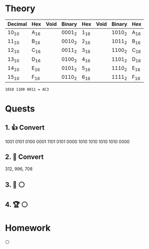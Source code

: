 # Theory

| Decimal         | Hex            | Void | Binary           | Hex            | Void | Binary           | Hex            |
| --------------- | -------------- | ---- | ---------------- | -------------- | ---- | ---------------- | -------------- |
| 10<sub>10</sub> | A<sub>16</sub> |      | 0001<sub>2</sub> | 1<sub>16</sub> |      | 1010<sub>2</sub> | A<sub>16</sub> |
| 11<sub>10</sub> | B<sub>16</sub> |      | 0010<sub>2</sub> | 2<sub>16</sub> |      | 1011<sub>2</sub> | B<sub>16</sub> |
| 12<sub>10</sub> | C<sub>16</sub> |      | 0011<sub>2</sub> | 3<sub>16</sub> |      | 1100<sub>2</sub> | C<sub>16</sub> |
| 13<sub>10</sub> | D<sub>16</sub> |      | 0100<sub>2</sub> | 4<sub>16</sub> |      | 1101<sub>2</sub> | D<sub>16</sub> |
| 14<sub>10</sub> | E<sub>16</sub> |      | 0101<sub>2</sub> | 5<sub>16</sub> |      | 1110<sub>2</sub> | E<sub>16</sub> |
| 15<sub>10</sub> | F<sub>16</sub> |      | 0110<sub>2</sub> | 6<sub>16</sub> |      | 1111<sub>2</sub> | F<sub>16</sub> |
```
1010 1100 0011 = AC3
```


# Quests

## 1. 👍  Convert
1001 0101 0100 0001
1101 0101 0000 1010 
1010 1010 1010 0000
## 2. 🔑 Convert
312, 996, 708
## 3. 🏅️ ⚪

## 4. 🏆 ⚪

# Homework
⚪